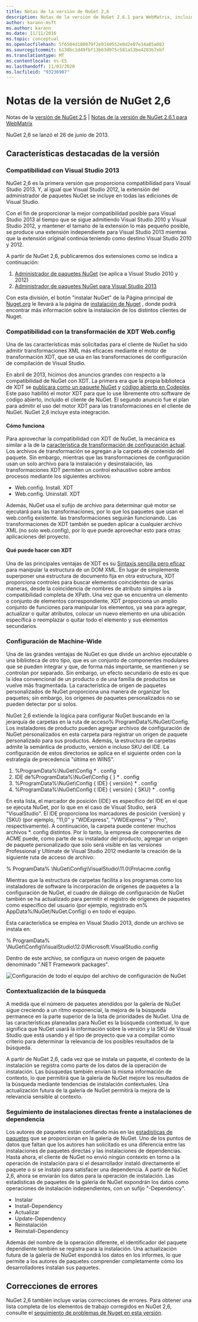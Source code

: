 ```yaml
---
title: Notas de la versión de NuGet 2,6
description: Notas de la versión de NuGet 2.6.1 para WebMatrix, incluidos problemas conocidos, correcciones de errores, características agregadas y DCR.
author: karann-msft
ms.author: karann
ms.date: 11/11/2016
ms.topic: conceptual
ms.openlocfilehash: 5f6504d180879f2e9140552e0d2e07e34a85a083
ms.sourcegitcommit: b138bc1d49fbf13b63d975c581a53be4283b7ebf
ms.translationtype: MT
ms.contentlocale: es-ES
ms.lasthandoff: 11/03/2020
ms.locfileid: "93236987"
---
```

# <a name="nuget-26-release-notes"></a>Notas de la versión de NuGet 2,6

Notas de la [versión de NuGet 2,5](../release-notes/nuget-2.5.md)  |  [Notas de la versión de NuGet 2.6.1 para WebMatrix](../release-notes/nuget-2.6.1-for-webmatrix.md)

NuGet 2,6 se lanzó el 26 de junio de 2013.

## <a name="notable-features-in-the-release"></a>Características destacadas de la versión

### <a name="support-for-visual-studio-2013"></a>Compatibilidad con Visual Studio 2013

NuGet 2,6 es la primera versión que proporciona compatibilidad para Visual Studio 2013. Y, al igual que Visual Studio 2012, la extensión del administrador de paquetes NuGet se incluye en todas las ediciones de Visual Studio.

Con el fin de proporcionar la mejor compatibilidad posible para Visual Studio 2013 al tiempo que se sigue admitiendo Visual Studio 2010 y Visual Studio 2012, y mantener el tamaño de la extensión lo más pequeño posible, se produce una extensión independiente para Visual Studio 2013 mientras que la extensión original continúa teniendo como destino Visual Studio 2010 y 2012.

A partir de NuGet 2,6, publicaremos dos extensiones como se indica a continuación:

1. [Administrador de paquetes NuGet](https://marketplace.visualstudio.com/items?itemName=NuGetTeam.NuGetPackageManager) (se aplica a Visual Studio 2010 y 2012)
1. [Administrador de paquetes NuGet para Visual Studio 2013](https://marketplace.visualstudio.com/items?itemName=NuGetTeam.NuGetPackageManagerforVisualStudio2013)

Con esta división, el botón "instalar NuGet" de la Página principal de [Nuget.org](https://nuget.org) le llevará a la página de [instalación de Nuget](../install-nuget-client-tools.md) , donde podrá encontrar más información sobre la instalación de los distintos clientes de Nuget.

<a name="xdt"></a>

### <a name="xdt-webconfig-transformation-support"></a>Compatibilidad con la transformación de XDT Web.config

Una de las características más solicitadas para el cliente de NuGet ha sido admitir transformaciones XML más eficaces mediante el motor de transformación XDT, que se usa en las transformaciones de configuración de compilación de Visual Studio.

En abril de 2013, hicimos dos anuncios grandes con respecto a la compatibilidad de NuGet con XDT. La primera era que la propia biblioteca de XDT se [publicara como un paquete NuGet](https://nuget.org/packages/Microsoft.Web.Xdt) y [código abierto en Codeplex](http://xdt.codeplex.com/). Este paso habilitó el motor XDT para que lo use libremente otro software de código abierto, incluido el cliente de NuGet. El segundo anuncio fue el plan para admitir el uso del motor XDT para las transformaciones en el cliente de NuGet. NuGet 2,6 incluye esta integración.

#### <a name="how-it-works"></a>Cómo funciona

Para aprovechar la compatibilidad con XDT de NuGet, la mecánica es similar a la de la [característica de transformación de configuración actual](../create-packages/source-and-config-file-transformations.md).
Los archivos de transformación se agregan a la carpeta de contenido del paquete. Sin embargo, mientras que las transformaciones de configuración usan un solo archivo para la instalación y desinstalación, las transformaciones XDT permiten un control exhaustivo sobre ambos procesos mediante los siguientes archivos:

- Web.config. Install. XDT
- Web.config. Uninstall. XDT

Además, NuGet usa el sufijo de archivo para determinar qué motor se ejecutará para las transformaciones, por lo que los paquetes que usan el web.config existente. las transformaciones seguirán funcionando. Las transformaciones de XDT también se pueden aplicar a cualquier archivo XML (no solo web.config), por lo que puede aprovechar esto para otras aplicaciones del proyecto.

#### <a name="what-you-can-do-with-xdt"></a>Qué puede hacer con XDT

Una de las principales ventajas de XDT es su [Sintaxis sencilla pero eficaz](/previous-versions/aspnet/dd465326(v=vs.110)) para manipular la estructura de un DOM XML. En lugar de simplemente superponer una estructura de documento fija en otra estructura, XDT proporciona controles para buscar elementos coincidentes de varias maneras, desde la coincidencia de nombres de atributo simples a la compatibilidad completa de XPath. Una vez que se encuentra un elemento o conjunto de elementos correspondiente, XDT proporciona un amplio conjunto de funciones para manipular los elementos, ya sea para agregar, actualizar o quitar atributos, colocar un nuevo elemento en una ubicación específica o reemplazar o quitar todo el elemento y sus elementos secundarios.

### <a name="machine-wide-configuration"></a>Configuración de Machine-Wide

Una de las grandes ventajas de NuGet es que divide un archivo ejecutable o una biblioteca de otro tipo, que es un conjunto de componentes modulares que se pueden integrar y que, de forma más importante, se mantienen y se controlan por separado. Sin embargo, un efecto secundario de esto es que la idea convencional de un producto o de una familia de productos se vuelve más fragmentada.
La característica de origen de paquetes personalizados de NuGet proporciona una manera de organizar los paquetes; sin embargo, los orígenes de paquetes personalizados no se pueden detectar por sí solos.

NuGet 2,6 extiende la lógica para configurar NuGet buscando en la jerarquía de carpetas en la ruta de acceso% ProgramData%/NuGet/Config. Los instaladores de producto pueden agregar archivos de configuración de NuGet personalizados en esta carpeta para registrar un origen de paquete personalizado para sus productos. Además, la estructura de carpetas admite la semántica de producto, versión e incluso SKU del IDE. La configuración de estos directorios se aplica en el siguiente orden con la estrategia de precedencia "última en WINS".

1. %ProgramData%\NuGet\Config \* . config
2. IDE de%ProgramData%\NuGet\Config \{ } \* . config
3. %ProgramData%\NuGet\Config \{ IDE} \{ versión} \* . config
4. %ProgramData%\NuGet\Config \{ IDE} \{ versión} \{ SKU} \* . config

En esta lista, el marcador de posición {IDE} es específico del IDE en el que se ejecuta NuGet, por lo que en el caso de Visual Studio, será "VisualStudio". El IDE proporciona los marcadores de posición {version} y {SKU} (por ejemplo, "11,0" y "WDExpress", "VWDExpress" y "Pro", respectivamente). A continuación, la carpeta puede contener muchos archivos *. config distintos.
Por lo tanto, la empresa de componentes de ACME puede, como parte de su instalador del producto, agregar un origen de paquete personalizado que solo será visible en las versiones Professional y Ultimate de Visual Studio 2012 mediante la creación de la siguiente ruta de acceso de archivo:

% ProgramData% \NuGet\Config\VisualStudio\11.0\Pro\acme.config

Mientras que la estructura de carpetas facilita a los programas como los instaladores de software la incorporación de orígenes de paquetes a la configuración de NuGet, el cuadro de diálogo de configuración de NuGet también se ha actualizado para permitir el registro de orígenes de paquetes como específico del usuario (por ejemplo, registrado en% AppData%/NuGet/NuGet.Config) o en todo el equipo.

Esta característica se emplea en Visual Studio 2013, donde un archivo se instala en:

% ProgramData% \NuGet\Config\VisualStudio\12.0\Microsoft.VisualStudio.config

Dentro de este archivo, se configura un nuevo origen de paquete denominado ".NET Framework packages".

![Configuración de todo el equipo del archivo de configuración de NuGet](./media/NuGet-Config-File-Machine-Wide.png)

### <a name="contextualizing-search"></a>Contextualización de la búsqueda

A medida que el número de paquetes atendidos por la galería de NuGet sigue creciendo a un ritmo exponencial, la mejora de la búsqueda permanece en la parte superior de la lista de prioridades de NuGet. Una de las características planeadas para NuGet es la búsqueda contextual, lo que significa que NuGet usará la información sobre la versión y la SKU de Visual Studio que está usando y el tipo de proyecto que va a compilar como criterio para determinar la relevancia de los posibles resultados de la búsqueda.

A partir de NuGet 2,6, cada vez que se instala un paquete, el contexto de la instalación se registra como parte de los datos de la operación de instalación.  Las búsquedas también envían la misma información de contexto, lo que permitirá que la galería de NuGet mejore los resultados de la búsqueda mediante tendencias de instalación contextuales.  Una actualización futura de la galería de NuGet permitirá la mejora de la relevancia sensible al contexto.

### <a name="tracking-direct-installs-vs-dependency-installs"></a>Seguimiento de instalaciones directas frente a instalaciones de dependencia

Los autores de paquetes están confiando más en las [estadísticas de paquetes](http://blog.nuget.org/20130226/Introducing-Package-Statistics.html) que se proporcionan en la galería de NuGet.  Uno de los puntos de datos que faltan que los autores han solicitado es una diferencia entre las instalaciones de paquetes directas y las instalaciones de dependencias.  Hasta ahora, el cliente de NuGet no envió ningún contexto en torno a la operación de instalación para si el desarrollador instaló directamente el paquete o si se instaló para satisfacer una dependencia.
A partir de NuGet 2,6, ahora se enviarán los datos para la operación de instalación.  Las estadísticas de paquetes de la galería de NuGet expondrán los datos como operaciones de instalación independientes, con un sufijo "-Dependency".

* Instalar
* Install-Dependency
* Actualizar
* Update-Dependency
* Reinstalación
* Reinstall-Dependency

Además del nombre de la operación diferente, el identificador del paquete dependiente también se registra para la instalación.  Una actualización futura de la galería de NuGet expondrá los datos en los informes, lo que permite a los autores de paquetes comprender completamente cómo los desarrolladores instalan sus paquetes.

## <a name="bug-fixes"></a>Correcciones de errores

NuGet 2,6 también incluye varias correcciones de errores. Para obtener una lista completa de los elementos de trabajo corregidos en NuGet 2,6, consulte el [seguimiento de problemas de Nuget en esta versión](https://nuget.codeplex.com/workitem/list/advanced?keyword=&status=Closed&type=All&priority=All&release=NuGet%202.6&assignedTo=All&component=All&sortField=LastUpdatedDate&sortDirection=Descending&page=0&reasonClosed=All).